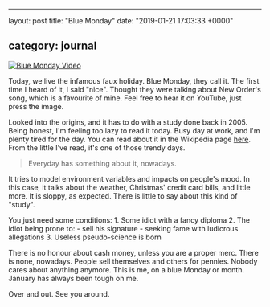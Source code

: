 * * *

layout: post
title: "Blue Monday"
date: "2019-01-21 17:03:33 +0000"

## category: journal

[![Blue Monday Video][Video-image]][Video-link]

Today, we live the infamous faux holiday. Blue Monday, they call it. The first
time I heard of it, I said "nice". Thought they were talking about New Order's
song, which is a favourite of mine. Feel free to hear it on YouTube, just press
the image.

Looked into the origins, and it has to do with a study done back in 2005. Being
honest, I'm feeling too lazy to read it today. Busy day at work, and I'm plenty
tired for the day. You can read about it in the Wikipedia page
[here][Wiki-article]. From the little I've read, it's one of those trendy days.

> Everyday has something about it, nowadays.

It tries to model environment variables and impacts on people's mood. In this
case, it talks about the weather, Christmas' credit card bills, and little more.
It is sloppy, as expected. There is little to say about this kind of "study".

You just need some conditions:
1\. Some idiot with a fancy diploma 
2\. The idiot being prone to:
	\- sell his signature
	\- seeking fame with ludicrous allegations
3\. Useless pseudo-science is born

There is no honour about cash money, unless you are a proper merc. There is
none, nowadays. People sell themselves and others for pennies. Nobody cares
about anything anymore. This is me, on a blue Monday or month. January has
always been tough on me.

Over and out. See you around.

[Video-image]: https://img.youtube.com/vi/KSGWsmR4ipM/0.jpg

[Video-link]: https://youtu.be/KSGWsmR4ipM

[Wiki-article]: https://en.wikipedia.org/wiki/Blue_Monday_%28date%29
